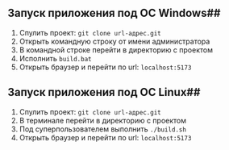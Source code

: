 ## Запуск приложения под ОС Windows##

1. Спулить проект: `git clone url-адрес.git`
2. Открыть командную строку от имени администратора
3. В командной строке перейти в директорию с проектом
4. Исполнить `build.bat`
5. Открыть браузер и перейти по url: `localhost:5173`

## Запуск приложения под ОС Linux##

1. Спулить проект: `git clone url-адрес.git`
2. В терминале перейти в директорию с проектом 
3. Под суперпользователем выполнить `./build.sh`
4. Открыть браузер и перейти по url: `localhost:5173`
